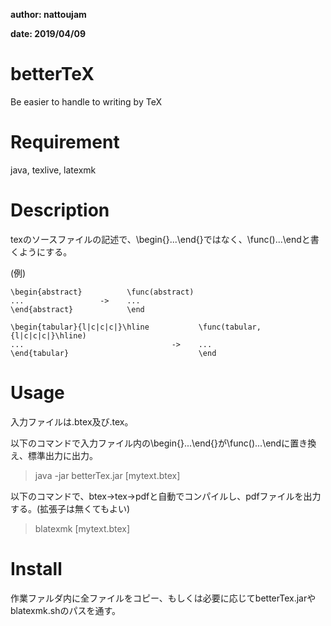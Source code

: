 **author: nattoujam**

**date: 2019/04/09**

# betterTeX
Be easier to handle to writing by TeX


# Requirement
java, texlive, latexmk

# Description
texのソースファイルの記述で、\begin{}...\end{}ではなく、\func()...\endと書くようにする。

(例)
~~~
\begin{abstract}          \func(abstract)
...                 ->    ...
\end{abstract}            \end
~~~
~~~
\begin{tabular}{l|c|c|c|}\hline           \func(tabular, {l|c|c|c|}\hline)
...                                 ->    ...
\end{tabular}                             \end
~~~

# Usage

入力ファイルは.btex及び.tex。

以下のコマンドで入力ファイル内の\begin{}...\end{}が\func()...\endに置き換え、標準出力に出力。

> java -jar betterTex.jar [mytext.btex]

以下のコマンドで、btex→tex→pdfと自動でコンパイルし、pdfファイルを出力する。(拡張子は無くてもよい)

> blatexmk [mytext.btex]
  
# Install
作業ファルダ内に全ファイルをコピー、もしくは必要に応じてbetterTex.jarやblatexmk.shのパスを通す。
